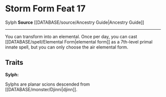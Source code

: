 ﻿---
feat: Storm Form
id: '2604'
level: '17'
name: Storm Form
rarity: Common
source: '[[DATABASE/source/Ancestry Guide|Ancestry Guide]]'
trait:
- '[[DATABASE/trait/Sylph|Sylph]]'
type: Feat

---
# Storm Form <span class="item-type">Feat 17</span>

<span class="item-trait">Sylph</span>
**Source** [[DATABASE/source/Ancestry Guide|Ancestry Guide]]

---
You can transform into an elemental. Once per day, you can cast [[DATABASE/spell/Elemental Form|elemental form]] as a 7th-level primal innate spell, but you can only choose the air elemental form.

## Traits

**Sylph:**

Sylphs are planar scions descended from [[DATABASE/monster/Djinni|djinn]].